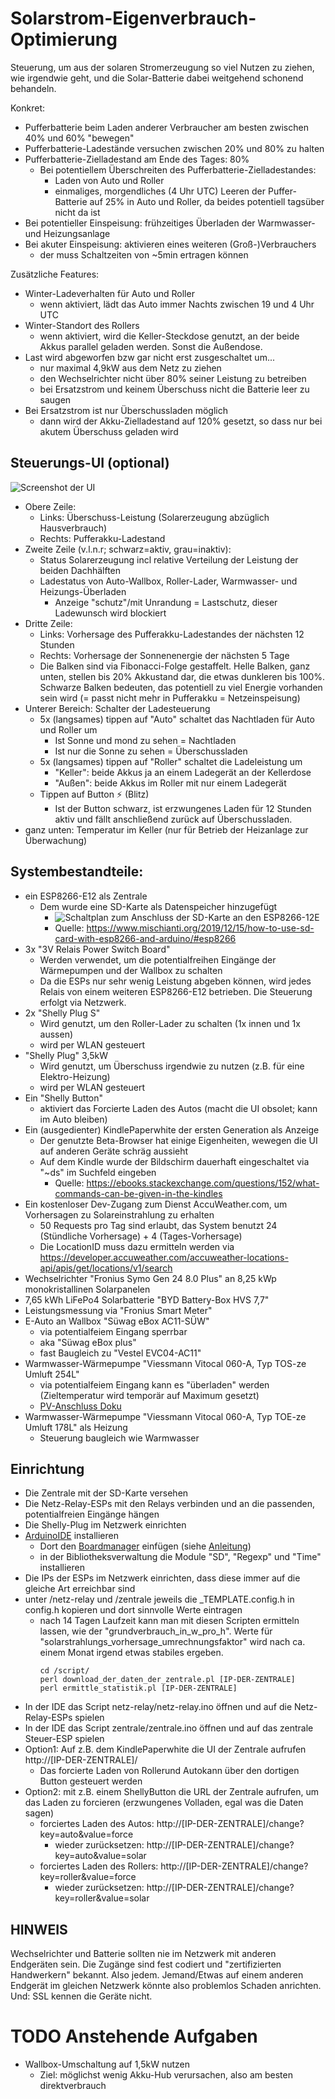 # Solarstrom-Eigenverbrauch-Optimierung

Steuerung, um aus der solaren Stromerzeugung so viel Nutzen zu ziehen, wie irgendwie geht,
und die Solar-Batterie dabei weitgehend schonend behandeln.

Konkret:
- Pufferbatterie beim Laden anderer Verbraucher am besten zwischen 40% und 60% "bewegen"
- Pufferbatterie-Ladestände versuchen zwischen 20% und 80% zu halten
- Pufferbatterie-Zielladestand am Ende des Tages: 80%
  - Bei potentiellem Überschreiten des Pufferbatterie-Zielladestandes:
    - Laden von Auto und Roller
    - einmaliges, morgendliches (4 Uhr UTC) Leeren der Puffer-Batterie auf 25% in Auto und Roller, da beides potentiell tagsüber nicht da ist
- Bei potentieller Einspeisung: frühzeitiges Überladen der Warmwasser- und Heizungsanlage
- Bei akuter Einspeisung: aktivieren eines weiteren (Groß-)Verbrauchers
  - der muss Schaltzeiten von ~5min ertragen können
 
Zusätzliche Features:
- Winter-Ladeverhalten für Auto und Roller
  - wenn aktiviert, lädt das Auto immer Nachts zwischen 19 und 4 Uhr UTC
- Winter-Standort des Rollers
  - wenn aktiviert, wird die Keller-Steckdose genutzt, an der beide Akkus parallel geladen werden. Sonst die Außendose.
- Last wird abgeworfen bzw gar nicht erst zusgeschaltet um...
  - nur maximal 4,9kW aus dem Netz zu ziehen
  - den Wechselrichter nicht über 80% seiner Leistung zu betreiben
  - bei Ersatzstrom und keinem Überschuss nicht die Batterie leer zu saugen
- Bei Ersatzstrom ist nur Überschussladen möglich
  - dann wird der Akku-Zielladestand auf 120% gesetzt, so dass nur bei akutem Überschuss geladen wird

## Steuerungs-UI (optional)

![Screenshot der UI](ui-screenshot.png)

- Obere Zeile:
  - Links: Überschuss-Leistung (Solarerzeugung abzüglich Hausverbrauch)
  - Rechts: Pufferakku-Ladestand
- Zweite Zeile (v.l.n.r; schwarz=aktiv, grau=inaktiv):
  - Status Solarerzeugung incl relative Verteilung der Leistung der beiden Dachhälften
  - Ladestatus von Auto-Wallbox, Roller-Lader, Warmwasser- und Heizungs-Überladen
    - Anzeige "schutz"/mit Unrandung = Lastschutz, dieser Ladewunsch wird blockiert
- Dritte Zeile:
  - Links: Vorhersage des Pufferakku-Ladestandes der nächsten 12 Stunden
  - Rechts: Vorhersage der Sonnenenergie der nächsten 5 Tage
  - Die Balken sind via Fibonacci-Folge gestaffelt. Helle Balken, ganz unten, stellen bis 20% Akkustand dar, die etwas dunkleren bis 100%. Schwarze Balken bedeuten, das potentiell zu viel Energie vorhanden sein wird (= passt nicht mehr in Pufferakku = Netzeinspeisung)
- Unterer Bereich: Schalter der Ladesteuerung
  - 5x (langsames) tippen auf "Auto" schaltet das Nachtladen für Auto und Roller um
    - Ist Sonne und mond zu sehen = Nachtladen
    - Ist nur die Sonne zu sehen = Überschussladen 
  - 5x (langsames) tippen auf "Roller" schaltet die Ladeleistung um
    - "Keller": beide Akkus ja an einem Ladegerät an der Kellerdose
    - "Außen": beide Akkus im Roller mit nur einem Ladegerät
  - Tippen auf Button &#9889; (Blitz)
    - Ist der Button schwarz, ist erzwungenes Laden für 12 Stunden aktiv und fällt anschließend zurück auf Überschussladen.
- ganz unten: Temperatur im Keller (nur für Betrieb der Heizanlage zur Überwachung)

## Systembestandteile:
- ein ESP8266-E12 als Zentrale
  - Dem wurde eine SD-Karte als Datenspeicher hinzugefügt 
    - ![Schaltplan zum Anschluss der SD-Karte an den ESP8266-12E](sd-card-anschlussplan.png)
    - Quelle: <https://www.mischianti.org/2019/12/15/how-to-use-sd-card-with-esp8266-and-arduino/#esp8266>
- 3x "3V Relais Power Switch Board"
  - Werden verwendet, um die potentialfreihen Eingänge der Wärmepumpen und der Wallbox zu schalten
  - Da die ESPs nur sehr wenig Leistung abgeben können, wird jedes Relais von einem weiteren ESP8266-E12 betrieben. Die Steuerung erfolgt via Netzwerk.
- 2x "Shelly Plug S"
  - Wird genutzt, um den Roller-Lader zu schalten (1x innen und 1x aussen)
  - wird per WLAN gesteuert
- "Shelly Plug" 3,5kW
  - Wird genutzt, um Überschuss irgendwie zu nutzen (z.B. für eine Elektro-Heizung)
  - wird per WLAN gesteuert
- Ein "Shelly Button"
  - aktiviert das Forcierte Laden des Autos (macht die UI obsolet; kann im Auto bleiben)
- Ein (ausgedienter) KindlePaperwhite der ersten Generation als Anzeige
  - Der genutzte Beta-Browser hat einige Eigenheiten, wewegen die UI auf anderen Geräte schräg aussieht
  - Auf dem Kindle wurde der Bildschirm dauerhaft eingeschaltet via "~ds" im Suchfeld eingeben
    - Quelle: <https://ebooks.stackexchange.com/questions/152/what-commands-can-be-given-in-the-kindles>
- Ein kostenloser Dev-Zugang zum Dienst AccuWeather.com, um Vorhersagen zu Solareinstrahlung zu erhalten
  - 50 Requests pro Tag sind erlaubt, das System benutzt 24 (Stündliche Vorhersage) + 4 (Tages-Vorhersage)
  - Die LocationID muss dazu ermitteln werden via <https://developer.accuweather.com/accuweather-locations-api/apis/get/locations/v1/search>
- Wechselrichter "Fronius Symo Gen 24 8.0 Plus" an 8,25 kWp monokristallinen Solarpanelen
- 7,65 kWh LiFePo4 Solarbatterie "BYD Battery-Box HVS 7,7" 
- Leistungsmessung via "Fronius Smart Meter"
- E-Auto an Wallbox "Süwag eBox AC11-SÜW"
  - via potentialfeiem Eingang sperrbar 
  - aka "Süwag eBox plus"
  - fast Baugleich zu "Vestel EVC04-AC11"
- Warmwasser-Wärmepumpe "Viessmann Vitocal 060-A, Typ TOS-ze Umluft 254L"
  - via potentialfeiem Eingang kann es "überladen" werden (Zieltemperatur wird temporär auf Maximum gesetzt)
  - [PV-Anschluss Doku](https://www.viessmann-community.com/t5/Waermepumpe-Hybridsysteme/Funktion-PV-Anlage-mit-Vitocal-262-A-und-Vitocal-060-A/m-p/303739/emcs_t/S2h8ZW1haWx8dG9waWNfc3Vic2NyaXB0aW9ufExENDlMU0w2VVlVREtCfDMwMzczOXxTVUJTQ1JJUFRJT05TfGhL#M64397)
- Warmwasser-Wärmepumpe "Viessmann Vitocal 060-A, Typ TOE-ze Umluft 178L" als Heizung
  - Steuerung baugleich wie Warmwasser

## Einrichtung
- Die Zentrale mit der SD-Karte versehen
- Die Netz-Relay-ESPs mit den Relays verbinden und an die passenden, potentialfreien Eingänge hängen
- Die Shelly-Plug im Netzwerk einrichten
- [ArduinoIDE](https://www.arduino.cc/en/software) installieren
  - Dort den [Boardmanager](http://arduino.esp8266.com/stable/package_esp8266com_index.json) einfügen (siehe [Anleitung](https://circuitjournal.com/esp8266-with-arduino-ide))
  - in der Bibliotheksverwaltung die Module "SD", "Regexp" und "Time" installieren
- Die IPs der ESPs im Netzwerk einrichten, dass diese immer auf die gleiche Art erreichbar sind
- unter /netz-relay und /zentrale jeweils die _TEMPLATE.config.h in config.h kopieren und dort sinnvolle Werte eintragen
  - nach 14 Tagen Laufzeit kann man mit diesen Scripten ermitteln lassen, wie der "grundverbrauch_in_w_pro_h". Werte für "solarstrahlungs_vorhersage_umrechnungsfaktor" wird nach ca. einem Monat irgend etwas stabiles ergeben.
    ```
    cd /script/
    perl download_der_daten_der_zentrale.pl [IP-DER-ZENTRALE]
    perl ermittle_statistik.pl [IP-DER-ZENTRALE]
    ```
- In der IDE das Script netz-relay/netz-relay.ino öffnen und auf die Netz-Relay-ESPs spielen
- In der IDE das Script zentrale/zentrale.ino öffnen und auf das zentrale Steuer-ESP spielen
- Option1: Auf z.B. dem KindlePaperwhite die UI der Zentrale aufrufen http://[IP-DER-ZENTRALE]/
  - Das forcierte Laden von Rollerund Autokann über den dortigen Button gesteuert werden
- Option2: mit z.B. einem ShellyButton die URL der Zentrale aufrufen, um das Laden zu forcieren (erzwungenes Volladen, egal was die Daten sagen)
  - forciertes Laden des Autos: http://[IP-DER-ZENTRALE]/change?key=auto&value=force
    - wieder zurücksetzen: http://[IP-DER-ZENTRALE]/change?key=auto&value=solar
  - forciertes Laden des Rollers: http://[IP-DER-ZENTRALE]/change?key=roller&value=force
    - wieder zurücksetzen: http://[IP-DER-ZENTRALE]/change?key=roller&value=solar

## HINWEIS
Wechselrichter und Batterie sollten nie im Netzwerk mit anderen Endgeräten sein. Die Zugänge
sind fest codiert und "zertifizierten Handwerkern" bekannt. Also jedem. Jemand/Etwas auf einem
anderen Endgerät im gleichen Netzwerk könnte also problemlos Schaden anrichten. Und: SSL kennen
die Geräte nicht.

# TODO Anstehende Aufgaben
- Wallbox-Umschaltung auf 1,5kW nutzen
  - Ziel: möglichst wenig Akku-Hub verursachen, also am besten direktverbrauch
